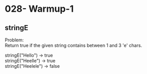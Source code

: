028- Warmup-1 
============

stringE
-------


Problem:  
Return true if the given string contains between 1 and 3 'e' chars. 
>
stringE("Hello") → true  
stringE("Heelle") → true  
stringE("Heelele") → false  
